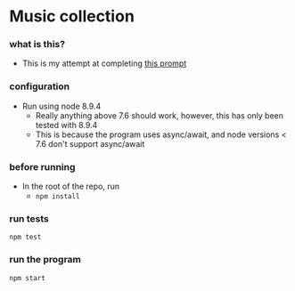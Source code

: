 # Music collection

### what is this?
- This is my attempt at completing [this prompt](https://gist.github.com/jgoulah/fc742e8512ff730a86d262c25bbf549b)

### configuration
- Run using node 8.9.4
    - Really anything above 7.6 should work, however, this has only been tested with 8.9.4
    - This is because the program uses async/await, and node versions < 7.6 don't support async/await

### before running
- In the root of the repo, run
    - `npm install`


### run tests
`npm test`

### run the program
`npm start`
